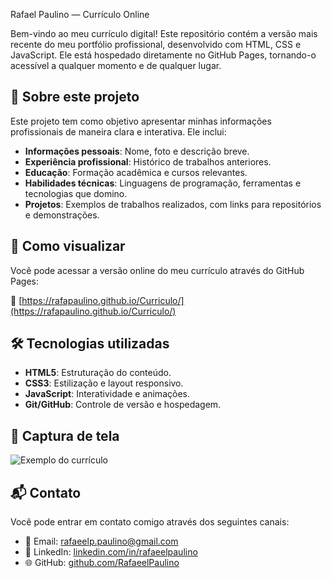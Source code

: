 Rafael Paulino — Currículo Online

Bem-vindo ao meu currículo digital! Este repositório contém a versão mais recente do meu portfólio profissional, desenvolvido com HTML, CSS e JavaScript. Ele está hospedado diretamente no GitHub Pages, tornando-o acessível a qualquer momento e de qualquer lugar.

## 📄 Sobre este projeto

Este projeto tem como objetivo apresentar minhas informações profissionais de maneira clara e interativa. Ele inclui:

- **Informações pessoais**: Nome, foto e descrição breve.
- **Experiência profissional**: Histórico de trabalhos anteriores.
- **Educação**: Formação acadêmica e cursos relevantes.
- **Habilidades técnicas**: Linguagens de programação, ferramentas e tecnologias que domino.
- **Projetos**: Exemplos de trabalhos realizados, com links para repositórios e demonstrações.

## 🚀 Como visualizar

Você pode acessar a versão online do meu currículo através do GitHub Pages:

🔗 [https://rafapaulino.github.io/Curriculo/](https://rafapaulino.github.io/Curriculo/)

## 🛠️ Tecnologias utilizadas

- **HTML5**: Estruturação do conteúdo.
- **CSS3**: Estilização e layout responsivo.
- **JavaScript**: Interatividade e animações.
- **Git/GitHub**: Controle de versão e hospedagem.

## 📸 Captura de tela

![Exemplo do currículo](https://via.placeholder.com/800x600.png?text=Exemplo+do+Curr%C3%ADculo)

## 📬 Contato

Você pode entrar em contato comigo através dos seguintes canais:

- 📧 Email: [rafaeelp.paulino@gmail.com](mailto:rafaeelp.paulino@gmail.com)
- 💼 LinkedIn: [linkedin.com/in/rafaeelpaulino](https://www.linkedin.com/in/rafaeelpaulino-)
- 🌐 GitHub: [github.com/RafaeelPaulino](https://github.com/RafaeelPaulino)

